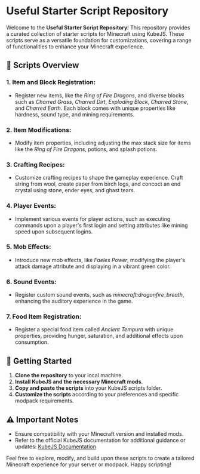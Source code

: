 # Useful Starter Script Repository

Welcome to the **Useful Starter Script Repository**! This repository provides a curated collection of starter scripts for Minecraft using KubeJS. These scripts serve as a versatile foundation for customizations, covering a range of functionalities to enhance your Minecraft experience.

## 🚀 Scripts Overview

### 1. Item and Block Registration:
   - Register new items, like the *Ring of Fire Dragons*, and diverse blocks such as *Charred Grass*, *Charred Dirt*, *Exploding Block*, *Charred Stone*, and *Charred Earth*. Each block comes with unique properties like hardness, sound type, and mining requirements.

### 2. Item Modifications:
   - Modify item properties, including adjusting the max stack size for items like the *Ring of Fire Dragons*, potions, and splash potions.

### 3. Crafting Recipes:
   - Customize crafting recipes to shape the gameplay experience. Craft string from wool, create paper from birch logs, and concoct an end crystal using stone, ender eyes, and ghast tears.

### 4. Player Events:
   - Implement various events for player actions, such as executing commands upon a player's first login and setting attributes like mining speed upon subsequent logins.

### 5. Mob Effects:
   - Introduce new mob effects, like *Faeles Power*, modifying the player's attack damage attribute and displaying in a vibrant green color.

### 6. Sound Events:
   - Register custom sound events, such as *minecraft:dragonfire_breath*, enhancing the auditory experience in the game.

### 7. Food Item Registration:
   - Register a special food item called *Ancient Tempura* with unique properties, providing hunger, saturation, and additional effects upon consumption.

## 🌟 Getting Started

1. **Clone the repository** to your local machine.
2. **Install KubeJS and the necessary Minecraft mods**.
3. **Copy and paste the scripts** into your KubeJS scripts folder.
4. **Customize the scripts** according to your preferences and specific modpack requirements.

## ⚠️ Important Notes

- Ensure compatibility with your Minecraft version and installed mods.
- Refer to the official KubeJS documentation for additional guidance or updates: [KubeJS Documentation](https://kubejs.com/)

Feel free to explore, modify, and build upon these scripts to create a tailored Minecraft experience for your server or modpack. Happy scripting!
